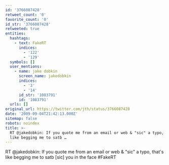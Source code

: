 ```yaml
---
id: '3766087428'
retweet_count: '0'
favorite_count: '0'
id_str: '3766087428'
retweeted: true
entities:
  hashtags:
    - text: FakeRT
      indices:
        - '122'
        - '129'
  symbols: []
  user_mentions:
    - name: jake dobkin
      screen_name: jakedobkin
      indices:
        - '3'
        - '14'
      id_str: '1083791'
      id: '1083791'
  urls: []
original_url: https://twitter.com/jth/status/3766087428
date: '2009-09-04T21:42:13.000Z'
sitemap: false
robots: noindex
title: >-
  RT @jakedobkin: If you quote me from an email or web & "sic" a typo, that's
  like begging me to satb …
---
```


RT @jakedobkin: If you quote me from an email or web & "sic" a typo, that's like begging me to satb [sic] you in the face #FakeRT